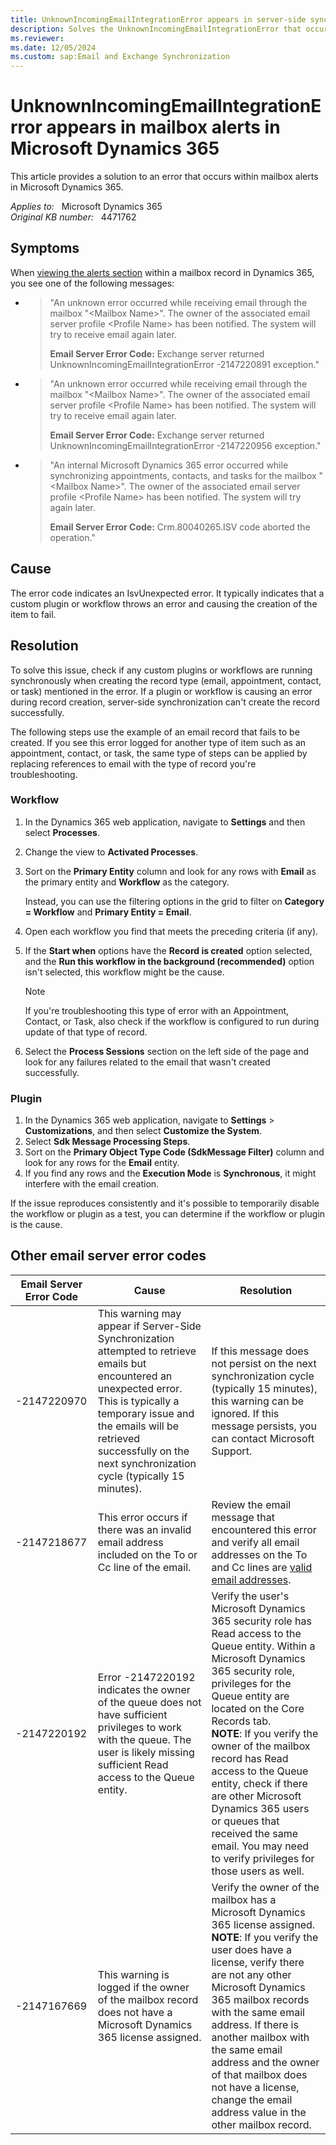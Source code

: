 ```yaml
---
title: UnknownIncomingEmailIntegrationError appears in server-side synchronization
description: Solves the UnknownIncomingEmailIntegrationError that occurs in a Microsoft Dynamics 365 mailbox record.
ms.reviewer: 
ms.date: 12/05/2024
ms.custom: sap:Email and Exchange Synchronization
---
```

# UnknownIncomingEmailIntegrationError appears in mailbox alerts in Microsoft Dynamics 365

This article provides a solution to an error that occurs within mailbox alerts in Microsoft Dynamics 365.

_Applies to:_ &nbsp; Microsoft Dynamics 365  
_Original KB number:_ &nbsp; 4471762

## Symptoms

When [viewing the alerts section](/power-platform/admin/monitor-email-processing-errors#view-alerts) within a mailbox record in Dynamics 365, you see one of the following messages:

- > "An unknown error occurred while receiving email through the mailbox "\<Mailbox Name>". The owner of the associated email server profile \<Profile Name> has been notified. The system will try to receive email again later.
    >
    > **Email Server Error Code:** Exchange server returned UnknownIncomingEmailIntegrationError -2147220891 exception."

- > "An unknown error occurred while receiving email through the mailbox "\<Mailbox Name>". The owner of the associated email server profile \<Profile Name> has been notified. The system will try to receive email again later.
    >
    > **Email Server Error Code:** Exchange server returned UnknownIncomingEmailIntegrationError -2147220956 exception."

- > "An internal Microsoft Dynamics 365 error occurred while synchronizing appointments, contacts, and tasks for the mailbox "\<Mailbox Name>". The owner of the associated email server profile \<Profile Name> has been notified. The system will try again later.
    >
    > **Email Server Error Code:**  Crm.80040265.ISV code aborted the operation."

## Cause

The error code indicates an IsvUnexpected error. It typically indicates that a custom plugin or workflow throws an error and causing the creation of the item to fail.

## Resolution

To solve this issue, check if any custom plugins or workflows are running synchronously when creating the record type (email, appointment, contact, or task) mentioned in the error. If a plugin or workflow is causing an error during record creation, server-side synchronization can't create the record successfully.

The following steps use the example of an email record that fails to be created. If you see this error logged for another type of item such as an appointment, contact, or task, the same type of steps can be applied by replacing references to email with the type of record you're troubleshooting.

### Workflow

1. In the Dynamics 365 web application, navigate to **Settings** and then select **Processes**.
2. Change the view to **Activated Processes**.
3. Sort on the **Primary Entity** column and look for any rows with **Email** as the primary entity and **Workflow** as the category.

    Instead, you can use the filtering options in the grid to filter on **Category = Workflow** and **Primary Entity = Email**.

4. Open each workflow you find that meets the preceding criteria (if any).
5. If the **Start when** options have the **Record is created** option selected, and the **Run this workflow in the background (recommended)** option isn't selected, this workflow might be the cause.

    > [!NOTE]
    > If you're troubleshooting this type of error with an Appointment, Contact, or Task, also check if the workflow is configured to run during update of that type of record.

6. Select the **Process Sessions** section on the left side of the page and look for any failures related to the email that wasn't created successfully.

### Plugin

1. In the Dynamics 365 web application, navigate to **Settings** > **Customizations**, and then select **Customize the System**.
2. Select **Sdk Message Processing Steps**.
3. Sort on the **Primary Object Type Code (SdkMessage Filter)** column and look for any rows for the **Email** entity.
4. If you find any rows and the **Execution Mode** is **Synchronous**, it might interfere with the email creation.

If the issue reproduces consistently and it's possible to temporarily disable the workflow or plugin as a test, you can determine if the workflow or plugin is the cause.

## Other email server error codes

|Email Server Error Code|Cause|Resolution|
|--|--|--|
|-2147220970|This warning may appear if Server-Side Synchronization attempted to retrieve emails but encountered an unexpected error. This is typically a temporary issue and the emails will be retrieved successfully on the next synchronization cycle (typically 15 minutes).|If this message does not persist on the next synchronization cycle (typically 15 minutes), this warning can be ignored. If this message persists, you can contact Microsoft Support.|
|-2147218677|This error occurs if there was an invalid email address included on the To or Cc line of the email.|Review the email message that encountered this error and verify all email addresses on the To and Cc lines are [valid email addresses](https://tools.ietf.org/html/rfc5322#section-3.4.1).|
|-2147220192|Error -2147220192 indicates the owner of the queue does not have sufficient privileges to work with the queue. The user is likely missing sufficient Read access to the Queue entity.|Verify the user's Microsoft Dynamics 365 security role has Read access to the Queue entity. Within a Microsoft Dynamics 365 security role, privileges for the Queue entity are located on the Core Records tab. <br> **NOTE**: If you verify the owner of the mailbox record has Read access to the Queue entity, check if there are other Microsoft Dynamics 365 users or queues that received the same email. You may need to verify privileges for those users as well.|
|-2147167669|This warning is logged if the owner of the mailbox record does not have a Microsoft Dynamics 365 license assigned.|Verify the owner of the mailbox has a Microsoft Dynamics 365 license assigned.<br> **NOTE**: If you verify the user does have a license, verify there are not any other Microsoft Dynamics 365 mailbox records with the same email address. If there is another mailbox with the same email address and the owner of that mailbox does not have a license, change the email address value in the other mailbox record.|
